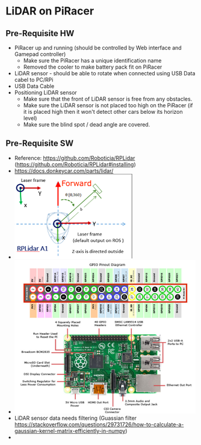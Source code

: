 # LiDAR on PiRacer
## Pre-Requisite HW
- PiRacer up and running (should be controlled by Web interface and Gamepad controller) 
  - Make sure the PiRacer has a unique identification name
  - Removed the cooler to make battery pack fit on PiRacer
- LiDAR sensor - should be able to rotate when connected using USB Data cabel to PC/RPi
- USB Data Cable
- Positioning LiDAR sensor
  - Make sure that the front of LiDAR sensor is free from any obstacles.
  - Make sure the LiDAR sensor is not placed too high on the PiRacer (if it is placed high then it won't detect other cars below its horizon level)
  - Make sure the blind spot / dead angle are covered.

## Pre-Requisite SW
- Reference: https://github.com/Roboticia/RPLidar (https://github.com/Roboticia/RPLidar#installing)
- https://docs.donkeycar.com/parts/lidar/
- ![Image 1](ReferenceImages/grafik.png)
- ![Image 2](ReferenceImages/grafik2.png)
- LiDAR sensor data needs filtering (Guassian filter https://stackoverflow.com/questions/29731726/how-to-calculate-a-gaussian-kernel-matrix-efficiently-in-numpy)
- 
